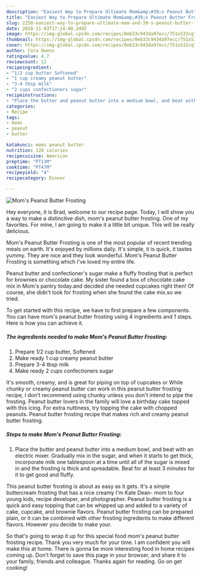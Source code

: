 ```yaml
---
description: "Easiest Way to Prepare Ultimate Mom&amp;#39;s Peanut Butter Frosting"
title: "Easiest Way to Prepare Ultimate Mom&amp;#39;s Peanut Butter Frosting"
slug: 2258-easiest-way-to-prepare-ultimate-mom-and-39-s-peanut-butter-frosting
date: 2020-11-03T17:24:08.249Z
image: https://img-global.cpcdn.com/recipes/0eb33c943da97ecc/751x532cq70/moms-peanut-butter-frosting-recipe-main-photo.jpg
thumbnail: https://img-global.cpcdn.com/recipes/0eb33c943da97ecc/751x532cq70/moms-peanut-butter-frosting-recipe-main-photo.jpg
cover: https://img-global.cpcdn.com/recipes/0eb33c943da97ecc/751x532cq70/moms-peanut-butter-frosting-recipe-main-photo.jpg
author: Cora Owens
ratingvalue: 4.7
reviewcount: 12
recipeingredient:
- "1/2 cup butter Softened"
- "1 cup creamy peanut butter"
- "3-4 tbsp milk"
- "2 cups confectioners sugar"
recipeinstructions:
- "Place the butter and peanut butter into a medium bowl, and beat with an electric mixer. Gradually mix in the sugar, and when it starts to get thick, incorporate milk one tablespoon at a time until all of the sugar is mixed in and the frosting is thick and spreadable. Beat for at least 3 minutes for it to get good and fluffy."
categories:
- Recipe
tags:
- moms
- peanut
- butter

katakunci: moms peanut butter 
nutrition: 120 calories
recipecuisine: American
preptime: "PT13M"
cooktime: "PT47M"
recipeyield: "4"
recipecategory: Dinner

---
```



![Mom&#39;s Peanut Butter Frosting](https://img-global.cpcdn.com/recipes/0eb33c943da97ecc/751x532cq70/moms-peanut-butter-frosting-recipe-main-photo.jpg)

Hey everyone, it is Brad, welcome to our recipe page. Today, I will show you a way to make a distinctive dish, mom&#39;s peanut butter frosting. One of my favorites. For mine, I am going to make it a little bit unique. This will be really delicious.

Mom&#39;s Peanut Butter Frosting is one of the most popular of recent trending meals on earth. It's enjoyed by millions daily. It's simple, it is quick, it tastes yummy. They are nice and they look wonderful. Mom&#39;s Peanut Butter Frosting is something which I've loved my entire life.

Peanut butter and confectioner&#39;s sugar make a fluffy frosting that is perfect for brownies or chocolate cake. My sister found a box of chocolate cake mix in Mom&#39;s pantry today.and decided she needed cupcakes right then! Of course, she didn&#39;t look for frosting when she found the cake mix.so we tried.


To get started with this recipe, we have to first prepare a few components. You can have mom&#39;s peanut butter frosting using 4 ingredients and 1 steps. Here is how you can achieve it.

<!--inarticleads1-->

##### The ingredients needed to make Mom&#39;s Peanut Butter Frosting:

1. Prepare 1/2 cup butter, Softened
1. Make ready 1 cup creamy peanut butter
1. Prepare 3-4 tbsp milk
1. Make ready 2 cups confectioners sugar


It&#39;s smooth, creamy, and is great for piping on top of cupcakes or While chunky or creamy peanut butter can work in this peanut butter frosting recipe, I don&#39;t recommend using chunky unless you don&#39;t intend to pipe the frosting. Peanut butter lovers in the family will love a birthday cake topped with this icing. For extra nuttiness, try topping the cake with chopped peanuts. Peanut butter frosting recipe that makes rich and creamy peanut butter frosting. 

<!--inarticleads2-->

##### Steps to make Mom&#39;s Peanut Butter Frosting:

1. Place the butter and peanut butter into a medium bowl, and beat with an electric mixer. Gradually mix in the sugar, and when it starts to get thick, incorporate milk one tablespoon at a time until all of the sugar is mixed in and the frosting is thick and spreadable. Beat for at least 3 minutes for it to get good and fluffy.


This peanut butter frosting is about as easy as it gets. It&#39;s a simple buttercream frosting that has a nice creamy I&#39;m Kate Dean- mom to four young kids, recipe developer, and photographer. Peanut butter frosting is a quick and easy topping that can be whipped up and added to a variety of cake, cupcake, and brownie flavors. Peanut butter frosting can be prepared plain, or it can be combined with other frosting ingredients to make different flavors. However you decide to make your. 

So that's going to wrap it up for this special food mom&#39;s peanut butter frosting recipe. Thank you very much for your time. I am confident you will make this at home. There is gonna be more interesting food in home recipes coming up. Don't forget to save this page in your browser, and share it to your family, friends and colleague. Thanks again for reading. Go on get cooking!
